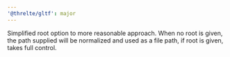 ```yaml
---
'@threlte/gltf': major
---
```


Simplified root option to more reasonable approach. When no root is given, the path supplied will be normalized and used as a file path, if root is given, takes full control.
